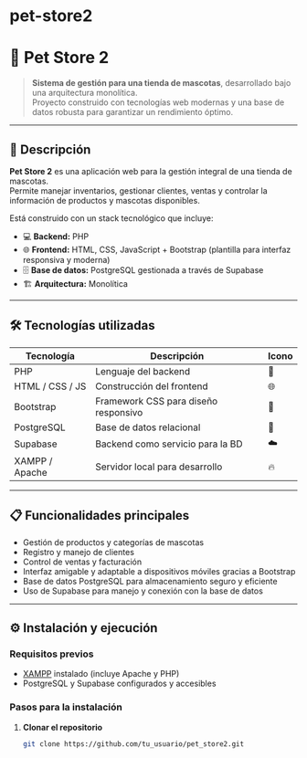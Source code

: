 # pet-store2
# 🐾 Pet Store 2

> **Sistema de gestión para una tienda de mascotas**, desarrollado bajo una arquitectura monolítica.  
> Proyecto construido con tecnologías web modernas y una base de datos robusta para garantizar un rendimiento óptimo.

---

## 🚀 Descripción

**Pet Store 2** es una aplicación web para la gestión integral de una tienda de mascotas.  
Permite manejar inventarios, gestionar clientes, ventas y controlar la información de productos y mascotas disponibles.

Está construido con un stack tecnológico que incluye:

- 💻 **Backend:** PHP
- 🌐 **Frontend:** HTML, CSS, JavaScript + Bootstrap (plantilla para interfaz responsiva y moderna)
- 🗄️ **Base de datos:** PostgreSQL gestionada a través de Supabase
- 🏗️ **Arquitectura:** Monolítica

---

## 🛠️ Tecnologías utilizadas

| Tecnología      | Descripción                              | Icono                     |
|-----------------|----------------------------------------|---------------------------|
| PHP             | Lenguaje del backend                    | 🐘                        |
| HTML / CSS / JS | Construcción del frontend               | 🌐                        |
| Bootstrap       | Framework CSS para diseño responsivo   | 🎨                        |
| PostgreSQL      | Base de datos relacional                | 🐘                        |
| Supabase        | Backend como servicio para la BD       | ☁️                        |
| XAMPP / Apache  | Servidor local para desarrollo          | 🔥                        |

---

## 📋 Funcionalidades principales

- Gestión de productos y categorías de mascotas  
- Registro y manejo de clientes  
- Control de ventas y facturación  
- Interfaz amigable y adaptable a dispositivos móviles gracias a Bootstrap  
- Base de datos PostgreSQL para almacenamiento seguro y eficiente  
- Uso de Supabase para manejo y conexión con la base de datos

---

## ⚙️ Instalación y ejecución

### Requisitos previos

- [XAMPP](https://www.apachefriends.org/index.html) instalado (incluye Apache y PHP)
- PostgreSQL y Supabase configurados y accesibles

### Pasos para la instalación

1. **Clonar el repositorio**

   ```bash
   git clone https://github.com/tu_usuario/pet_store2.git
   
